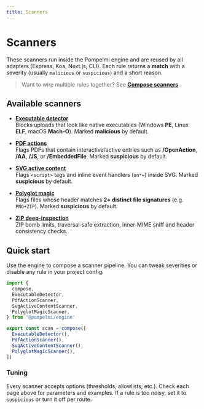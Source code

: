 ```yaml
---
title: Scanners
---
```


# Scanners

These scanners run inside the Pompelmi engine and are reused by all adapters (Express, Koa, Next.js, CLI). Each rule returns a **match** with a severity (usually `malicious` or `suspicious`) and a short reason.

> Want to wire multiple rules together? See **[Compose scanners](/docs/compose-scanners)**.

## Available scanners

- **[Executable detector](/docs/scan/executable-detector)**  
  Blocks uploads that look like native executables (Windows **PE**, Linux **ELF**, macOS **Mach‑O**). Marked **malicious** by default.

- **[PDF actions](/docs/scan/pdf-actions)**  
  Flags PDFs that contain interactive/active entries such as **/OpenAction**, **/AA**, **/JS**, or **/EmbeddedFile**. Marked **suspicious** by default.

- **[SVG active content](/docs/scan/svg-active-content)**  
  Flags `<script>` tags and inline event handlers (`on*=`) inside SVG. Marked **suspicious** by default.

- **[Polyglot magic](/docs/scan/polyglot-magic)**  
  Flags files whose header matches **2+ distinct file signatures** (e.g. `PNG+ZIP`). Marked **suspicious** by default.

- **[ZIP deep‑inspection](/docs/zip-inspection)**  
  ZIP bomb limits, traversal‑safe extraction, inner‑MIME sniff and header consistency checks.

## Quick start

Use the engine to compose a scanner pipeline. You can tweak severities or disable any rule in your project config.

```ts
import {
  compose,
  ExecutableDetector,
  PdfActionScanner,
  SvgActiveContentScanner,
  PolyglotMagicScanner,
} from '@pompelmi/engine'

export const scan = compose([
  ExecutableDetector(),
  PdfActionScanner(),
  SvgActiveContentScanner(),
  PolyglotMagicScanner(),
])
```

### Tuning

Every scanner accepts options (thresholds, allowlists, etc.). Check each page above for parameters and examples. If a rule is too noisy, set it to `suspicious` or turn it off per route.
